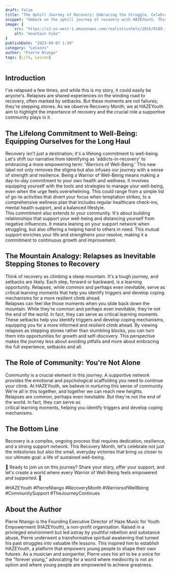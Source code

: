 ```yaml
---
draft: false
title: "The Uphill Journey of Recovery: Embracing the Struggle, Celebrating the Triumphs"
snippet: "Embark on the uphill journey of recovery with HAZEYouth. This blog post explores the importance of lifelong commitment, the role of community, and reframing setbacks as stepping stones on the path to well-being. Join us in celebrating Recovery Month and become a Warrior of Well-Being. #HAZEYouth #RecoveryMonth #WarriorsofWellBeing "
image: {
    src: "https://s3-us-west-1.amazonaws.com/realisticshots/2016/0189.jpg",
    alt: "mountain hike"
}
publishDate: "2023-09-07 1:39"
category: "Lessons"
author: "Pierre Ntango"
tags: [Life, Lesson]
---
```

## Introduction
I've relapsed a few times, and while this is my story, it could easily be anyone's. Relapses are shared experiences on the winding road to recovery, often marked by setbacks. But these moments are not failures; they're stepping stones. As we observe Recovery Month, we at HAZEYouth aim to highlight the importance of recovery and the crucial role a supportive community plays in it.  

## The Lifelong Commitment to Well-Being: Equipping Ourselves for the Long Haul

Recovery isn't just a destination; it's a lifelong commitment to well-being. Let's shift our narrative from identifying as 'addicts-in-recovery' to embracing a more empowering term: 'Warriors of Well-Being.' This new label not only removes the stigma but also infuses our journey with a sense of strength and resilience.
Being a Warrior of Well-Being means making a day-to-day commitment to your own health and wellness. It involves equipping yourself with the tools and strategies to manage your well-being, even when the urge feels overwhelming. This could range from a simple list of go-to activities that divert your focus when temptation strikes, to a comprehensive wellness plan that includes regular healthcare check-ins, mental health support, and a balanced lifestyle.  
This commitment also extends to your community. It's about building relationships that support your well-being and distancing yourself from negative influences. It means leaning on your support network when struggling, but also offering a helping hand to others in need. This mutual support enriches your life and strengthens your resolve, making it a commitment to continuous growth and improvement.  

## The Mountain Analogy: Relapses as Inevitable Stepping Stones to Recovery 

Think of recovery as climbing a steep mountain. It's a tough journey, and setbacks are likely. Each step, forward or backward, is a learning opportunity. Relapses, while common and perhaps even inevitable, serve as critical learning moments that help you identify triggers and develop coping mechanisms for a more resilient climb ahead.  
Relapses can feel like those moments when you slide back down the mountain. While they're common and perhaps even inevitable, they're not the end of the world. In fact, they can serve as critical learning moments. These setbacks help you identify triggers and develop coping mechanisms, equipping you for a more informed and resilient climb ahead.
By viewing relapses as stepping stones rather than stumbling blocks, you can turn them into opportunities for growth and self-discovery. This perspective makes the journey less about avoiding pitfalls and more about embracing the full experience, setbacks and all.

## The Role of Community: You're Not Alone  

Community is a crucial element in this journey. A supportive network provides the emotional and psychological scaffolding you need to continue your climb. At HAZEYouth, we believe in nurturing this sense of community. We're all in this together, and together we can reach new heights.  
Relapses are common, perhaps even inevitable. But they're not the end of the world. In fact, they can serve as  
critical learning moments, helping you identify triggers and develop coping mechanisms. 

## The Bottom Line

Recovery is a complex, ongoing process that requires dedication, resilience, and a strong support network. This Recovery Month, let's celebrate not just the milestones but also the small, everyday victories that bring us closer to our ultimate goal: a life of sustained well-being.  

🌟 Ready to join us on this journey? Share your story, offer your support, and let's create a world where every Warrior of Well-Being feels empowered and supported. 🌟  

#HAZEYouth #PierreNtango #RecoveryMonth #WarriorsofWellBeing #CommunitySupport #TheJourneyContinues  

## About the Author
Pierre Ntango is the Founding Executive Director of Haze Music for Youth Empowerment (HAZEYouth), a non-profit organisation. Raised in a privileged environment but led astray by youthful rebellion and substance abuse, Pierre underwent a transformative spiritual awakening that turned his past struggles into valuable life lessons. This inspired him to establish HAZEYouth, a platform that empowers young people to shape their own futures. As a musician and songwriter, Pierre uses his art to be a voice for the "forever young," advocating for a world where mediocrity is not an option and where young people are empowered to achieve greatness.